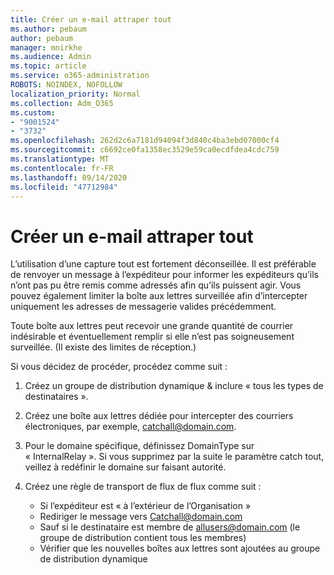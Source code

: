 ```yaml
---
title: Créer un e-mail attraper tout
ms.author: pebaum
author: pebaum
manager: mnirkhe
ms.audience: Admin
ms.topic: article
ms.service: o365-administration
ROBOTS: NOINDEX, NOFOLLOW
localization_priority: Normal
ms.collection: Adm_O365
ms.custom:
- "9001524"
- "3732"
ms.openlocfilehash: 262d2c6a7181d94094f3d840c4ba3ebd07000cf4
ms.sourcegitcommit: c6692ce0fa1358ec3529e59ca0ecdfdea4cdc759
ms.translationtype: MT
ms.contentlocale: fr-FR
ms.lasthandoff: 09/14/2020
ms.locfileid: "47712984"
---
```

# <a name="create-an-email-catch-all"></a>Créer un e-mail attraper tout

L’utilisation d’une capture tout est fortement déconseillée. Il est préférable de renvoyer un message à l’expéditeur pour informer les expéditeurs qu’ils n’ont pas pu être remis comme adressés afin qu’ils puissent agir. Vous pouvez également limiter la boîte aux lettres surveillée afin d’intercepter uniquement les adresses de messagerie valides précédemment. 

Toute boîte aux lettres peut recevoir une grande quantité de courrier indésirable et éventuellement remplir si elle n’est pas soigneusement surveillée. (Il existe des limites de réception.) 

Si vous décidez de procéder, procédez comme suit :

1. Créez un groupe de distribution dynamique & inclure « tous les types de destinataires ».

2. Créez une boîte aux lettres dédiée pour intercepter des courriers électroniques, par exemple, catchall@domain.com.

3. Pour le domaine spécifique, définissez DomainType sur « InternalRelay ». Si vous supprimez par la suite le paramètre catch tout, veillez à redéfinir le domaine sur faisant autorité.

4. Créez une règle de transport de flux de flux comme suit :

    - Si l’expéditeur est « à l’extérieur de l’Organisation »
    - Rediriger le message vers Catchall@domain.com
    - Sauf si le destinataire est membre de allusers@domain.com (le groupe de distribution contient tous les membres)
    - Vérifier que les nouvelles boîtes aux lettres sont ajoutées au groupe de distribution dynamique

